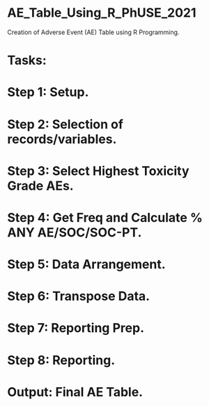 # AE_Table_Using_R_PhUSE_2021

Creation of Adverse Event (AE) Table using R Programming.


# Tasks:

# Step 1: Setup.
# Step 2: Selection of records/variables.
# Step 3: Select Highest Toxicity Grade AEs.
# Step 4: Get Freq and Calculate % ANY AE/SOC/SOC-PT.
# Step 5: Data Arrangement.
# Step 6: Transpose Data.
# Step 7: Reporting Prep.
# Step 8: Reporting.
# Output: Final AE Table.
